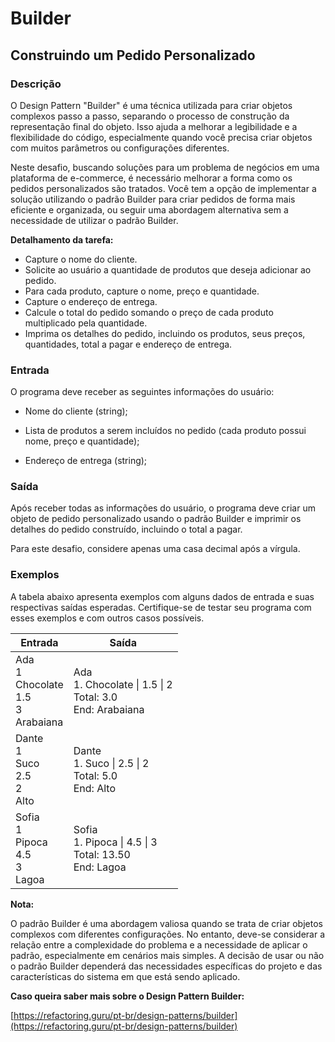 # Builder

## Construindo um Pedido Personalizado

### Descrição

O Design Pattern "Builder" é uma técnica utilizada para criar objetos complexos passo a passo, separando o processo de construção da representação final do objeto. Isso ajuda a melhorar a legibilidade e a flexibilidade do código, especialmente quando você precisa criar objetos com muitos parâmetros ou configurações diferentes.

Neste desafio, buscando soluções para um problema de negócios em uma plataforma de e-commerce, é necessário melhorar a forma como os pedidos personalizados são tratados. Você tem a opção de implementar a solução utilizando o padrão Builder para criar pedidos de forma mais eficiente e organizada, ou seguir uma abordagem alternativa sem a necessidade de utilizar o padrão Builder.

**Detalhamento da tarefa:**

- Capture o nome do cliente.
- Solicite ao usuário a quantidade de produtos que deseja adicionar ao pedido.
- Para cada produto, capture o nome, preço e quantidade.
- Capture o endereço de entrega.
- Calcule o total do pedido somando o preço de cada produto multiplicado pela quantidade.
- Imprima os detalhes do pedido, incluindo os produtos, seus preços, quantidades, total a pagar e endereço de entrega.

### Entrada

O programa deve receber as seguintes informações do usuário:

- Nome do cliente (string);

- Lista de produtos a serem incluídos no pedido (cada produto possui nome, preço e quantidade);

- Endereço de entrega (string);

### Saída

Após receber todas as informações do usuário, o programa deve criar um objeto de pedido personalizado usando o padrão Builder e imprimir os detalhes do pedido construído, incluindo o total a pagar.

Para este desafio, considere apenas uma casa decimal após a vírgula.

### Exemplos

A tabela abaixo apresenta exemplos com alguns dados de entrada e suas respectivas saídas esperadas. Certifique-se de testar seu programa com esses exemplos e com outros casos possíveis.

|Entrada|Saída|
|---|---|
|Ada<br>1<br>Chocolate<br>1.5<br>3<br>Arabaiana|Ada<br>1. Chocolate \| 1.5 \| 2<br>Total: 3.0<br>End: Arabaiana|
|Dante<br>1<br>Suco<br>2.5<br>2<br>Alto|Dante<br>1. Suco \| 2.5 \| 2<br>Total: 5.0<br>End: Alto|
|Sofia<br>1<br>Pipoca<br>4.5<br>3<br>Lagoa|Sofia<br>1. Pipoca \| 4.5 \| 3<br>Total: 13.50<br>End: Lagoa|

**Nota:**

O padrão Builder é uma abordagem valiosa quando se trata de criar objetos complexos com diferentes configurações. No entanto, deve-se considerar a relação entre a complexidade do problema e a necessidade de aplicar o padrão, especialmente em cenários mais simples. A decisão de usar ou não o padrão Builder dependerá das necessidades específicas do projeto e das características do sistema em que está sendo aplicado.

**Caso queira saber mais sobre o Design Pattern Builder:**

[https://refactoring.guru/pt-br/design-patterns/builder](https://refactoring.guru/pt-br/design-patterns/builder)
